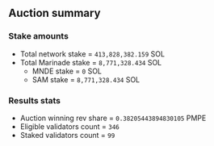 ## Auction summary

### Stake amounts
- Total network stake = `413,828,382.159` SOL
- Total Marinade stake = `8,771,328.434` SOL
  - MNDE stake = `0` SOL
  - SAM stake = `8,771,328.434` SOL

### Results stats
- Auction winning rev share = `0.38205443894830105` PMPE
- Eligible validators count = `346`
- Staked validators count = `99`
